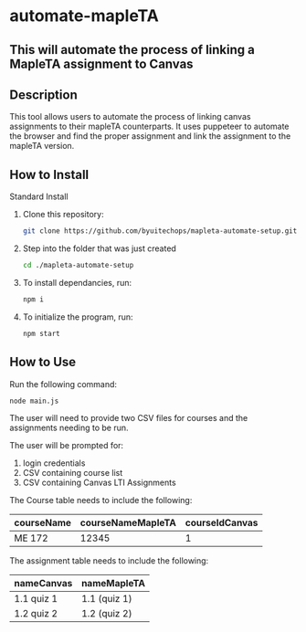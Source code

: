# automate-mapleTA
## This will automate the process of linking a MapleTA assignment to Canvas 
## Description 
This tool allows users to automate the process of linking canvas assignments to 
their mapleTA counterparts. It uses puppeteer to automate the browser and find
the proper assignment and link the assignment to the mapleTA version.

## How to Install

Standard Install

1. Clone this repository:
    ```bash
    git clone https://github.com/byuitechops/mapleta-automate-setup.git
    ```
1. Step into the folder that was just created 
    ```bash
    cd ./mapleta-automate-setup
    ```
1. To install dependancies, run:
    ```bash
    npm i
    ```

1. To initialize the program, run:
    ```bash
    npm start
    ```
<!--- TODO: Add Additional Installation/Set Up Instructions, then delete this comment  --->

## How to Use
Run the following command:
```bash
node main.js
```

The user will need to provide two CSV files for courses and the assignments needing to be run.

The user will be prompted for:
 
1. login credentials
2. CSV containing course list
3. CSV containing Canvas LTI Assignments
 
The Course table needs to include the following:

| **courseName** | **courseNameMapleTA** | **courseIdCanvas** |
| ----------- | --------- | --------- |
| ME 172      | 12345     | 1 |

The assignment table needs to include the following:

| **nameCanvas** | **nameMapleTA** |
| --------------- | -------------- |
| 1.1 quiz 1      | 1.1 (quiz 1) |
| 1.2 quiz 2      | 1.2 (quiz 2) |
